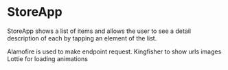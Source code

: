 # StoreApp

StoreApp shows a list of items and allows the user to see a detail description of each by tapping an element of the list.

Alamofire is used to make endpoint request. Kingfisher to show urls images Lottie for loading animations
